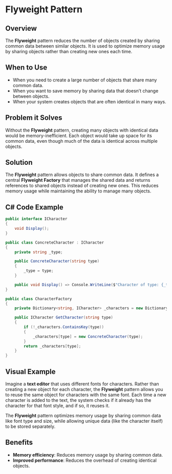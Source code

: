 # Flyweight Pattern

## Overview

The **Flyweight** pattern reduces the number of objects created by sharing common data between similar objects. It is used to optimize memory usage by sharing objects rather than creating new ones each time.

## When to Use

- When you need to create a large number of objects that share many common data.
- When you want to save memory by sharing data that doesn’t change between objects.
- When your system creates objects that are often identical in many ways.

## Problem it Solves

Without the **Flyweight** pattern, creating many objects with identical data would be memory-inefficient. Each object would take up space for its common data, even though much of the data is identical across multiple objects.

## Solution

The **Flyweight** pattern allows objects to share common data. It defines a central **Flyweight Factory** that manages the shared data and returns references to shared objects instead of creating new ones. This reduces memory usage while maintaining the ability to manage many objects.

## C# Code Example

``` C#
public interface ICharacter
{
    void Display();
}

public class ConcreteCharacter : ICharacter
{
    private string _type;

    public ConcreteCharacter(string type)
    {
        _type = type;
    }

    public void Display() => Console.WriteLine($"Character of type: {_type}");
}

public class CharacterFactory
{
    private Dictionary<string, ICharacter> _characters = new Dictionary<string, ICharacter>();

    public ICharacter GetCharacter(string type)
    {
        if (!_characters.ContainsKey(type))
        {
            _characters[type] = new ConcreteCharacter(type);
        }
        return _characters[type];
    }
}
```

## Visual Example

Imagine a **text editor** that uses different fonts for characters. Rather than creating a new object for each character, the **Flyweight** pattern allows you to reuse the same object for characters with the same font. Each time a new character is added to the text, the system checks if it already has the character for that font style, and if so, it reuses it.

The **Flyweight** pattern optimizes memory usage by sharing common data like font type and size, while allowing unique data (like the character itself) to be stored separately.

## Benefits

- **Memory efficiency**: Reduces memory usage by sharing common data.
- **Improved performance**: Reduces the overhead of creating identical objects.
